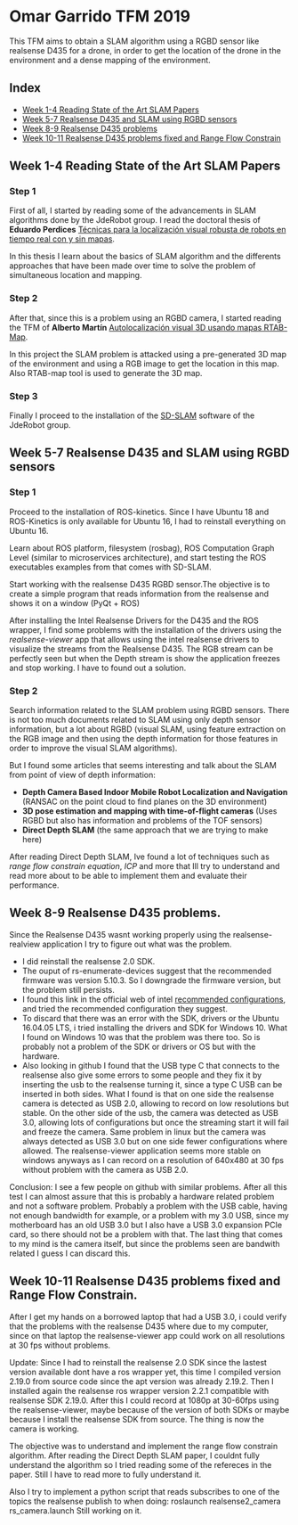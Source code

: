 # Omar Garrido TFM 2019

This TFM aims to obtain a SLAM algorithm using a RGBD sensor like realsense D435 for a drone, in order to get the location of the drone in the environment and a dense mapping of the environment.

## Index

- [Week 1-4 Reading State of the Art SLAM Papers](#week1)
- [Week 5-7 Realsense D435 and SLAM using RGBD sensors](#week2)
- [Week 8-9 Realsense D435 problems](#week3)
- [Week 10-11 Realsense D435 problems fixed and Range Flow Constrain](#week4)


<a name="week1"></a>
## Week 1-4 Reading State of the Art SLAM Papers

### Step 1
First of all, I started by reading some of the advancements in SLAM algorithms done by the JdeRobot group. I read the doctoral thesis of **Eduardo Perdices** [Técnicas para la localización visual robusta de robots en tiempo real con y sin mapas](https://gsyc.urjc.es/jmplaza/students/phd-eduardo_perdices-2017.pdf).

In this thesis I learn about the basics of SLAM algorithm and the differents approaches that have been made over time to solve the problem of simultaneous location and mapping.

### Step 2
After that, since this is a problem using an RGBD camera, I started reading the TFM of **Alberto Martín** [Autolocalización visual 3D usando mapas
RTAB-Map](https://gsyc.urjc.es/jmplaza/students/tfm-visualslam-alberto_martin-2017.pdf).

In this project the SLAM problem is attacked using a pre-generated 3D map of the environment and using a RGB image to get the location in this map. Also RTAB-map tool is used to generate the 3D map.

### Step 3
Finally I proceed to the installation of the [SD-SLAM](https://github.com/JdeRobot/slam-SD-SLAM) software of the JdeRobot group.


<a name="week2"></a>
## Week 5-7 Realsense D435 and SLAM using RGBD sensors

### Step 1 
Proceed to the installation of ROS-kinetics. Since I have Ubuntu 18 and ROS-Kinetics is only available for Ubuntu 16, I had to reinstall everything on Ubuntu 16.

Learn about ROS platform, filesystem (rosbag), ROS Computation Graph Level (similar to microservices architecture), and start testing the ROS executables examples from that comes with SD-SLAM.

Start working with the realsense D435 RGBD sensor.The objective is to create a simple program that reads information from the realsense and shows it on a window (PyQt + ROS)

After installing the Intel Realsense Drivers for the D435 and the ROS wrapper, I find some problems with the installation of the drivers using the *realsense-viewer* app that allows using the intel realsense drivers to visualize the streams from the Realsense D435. The RGB stream can be perfectly seen but when the Depth stream is show the application freezes and stop working. I have to found out a solution.


### Step 2
Search information related to the SLAM problem using RGBD sensors. There is not too much documents related to SLAM using only depth sensor information, but a lot about RGBD (visual SLAM, using feature extraction on the RGB image and then using the depth information for those features in order to improve the visual SLAM algorithms).

But I found some articles that seems interesting and talk about the SLAM from point of view of depth information:
- **Depth Camera Based Indoor Mobile Robot Localization and Navigation** (RANSAC on the point cloud to find planes on the 3D environment)
- **3D pose estimation and mapping with time-of-flight cameras** (Uses RGBD but also has information and problems of the TOF sensors)
- **Direct Depth SLAM** (the same approach that we are trying to make here)

After reading Direct Depth SLAM, Ive found a lot of techniques such as *range flow constrain equation*, *ICP* and more that Ill try to understand and read more about to be able to implement them and evaluate their performance.


<a name="week3"></a>
## Week 8-9 Realsense D435 problems.
Since the Realsense D435 wasnt working properly using the realsense-realview application I try to figure out what was the problem.

- I did reinstall the realsense 2.0 SDK.
- The ouput of rs-enumerate-devices suggest that the recommended firmware was version 5.10.3. So I downgrade the firmware version, but the problem still persists.
- I found this link in the official web of intel [recommended configurations](https://realsense.intel.com/intel-realsense-downloads/#firmware), and tried the recommended configuration they suggest.
- To discard that there was an error with the SDK, drivers or the Ubuntu 16.04.05 LTS, i tried installing the drivers and SDK for Windows 10.
What I found on Windows 10 was that the problem was there too. So is probably not a problem of the SDK or drivers or OS but with the hardware. 
- Also looking in github I found that the USB type C that connects to the realsense also give some errors to some people and they fix it by inserting the usb to the realsense turning it, since a type C USB can be inserted in both sides. What I found is that on one side the realsense camera is detected as USB 2.0, allowing to record on low resolutions but stable. On the other side of the usb, the camera was detected as USB 3.0, allowing lots of configurations but once the streaming start it will fail and freeze the camera. Same problem in linux but the camera was always detected as USB 3.0 but on one side fewer configurations where allowed. The realsense-viewer application seems more stable on windows anyways as I can record on a resolution of 640x480 at 30 fps without problem with the camera as USB 2.0.

Conclusion: I see a few people on github with similar problems. After all this test I can almost assure that this is probably a hardware related problem and not a software problem. Probably a problem with the USB cable, having not enough bandwidth for example, or a problem with my 3.0 USB, since my  motherboard has an old USB 3.0 but I also have a USB 3.0 expansion PCIe card, so there should not be a problem with that. The last thing that comes to my mind is the camera itself, but since the problems seen are bandwith related I guess I can discard this.

<a name="week4"></a>
## Week 10-11 Realsense D435 problems fixed and Range Flow Constrain.
After I get my hands on a borrowed laptop that had a USB 3.0, i could verify that the problems with the realsense D435 where due to my computer, since on that laptop the realsense-viewer app could work on all resolutions at 30 fps without problems.

Update: Since I had to reinstall the realsense 2.0 SDK since the lastest version available dont have a ros wrapper yet, this time I compiled version 2.19.0 from source code since the apt version was already 2.19.2. Then I installed again the realsense ros wrapper version 2.2.1 compatible with realsense SDK 2.19.0.
After this I could record at 1080p at 30-60fps using the realsense-viewer, maybe because of the version of both SDKs or maybe because I install the realsense SDK from source. The thing is now the camera is working.

The objective was to understand and implement the range flow constrain algorithm. After reading the Direct Depth SLAM paper, I couldnt fully understand the algorithm so I tried reading some of the refereces in the paper. Still I have to read more to fully understand it.

Also I try to implement a python script that reads subscribes to one of the topics the realsense publish to when doing:
roslaunch realsense2_camera rs_camera.launch 
Still working on it.



